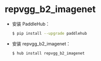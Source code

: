 # repvgg_b2_imagenet
* 安装 PaddleHub：

    ```bash
    $ pip install --upgrade paddlehub
    ```

* 安装 repvgg_b2_imagenet：

    ```bash
    $ hub install repvgg_b2_imagenet
    ```
